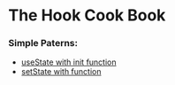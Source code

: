# The Hook Cook Book

### Simple Paterns:

- [useState with init function](https://codesandbox.io/s/92jlp74wzp)
- [setState with function](https://codesandbox.io/s/n9rjy046m0)

